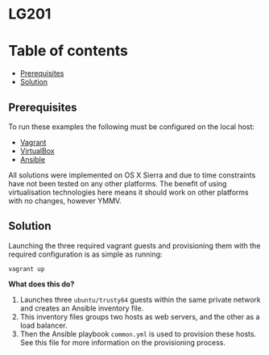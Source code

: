 # LG201

Table of contents
=================

  * [Prerequisites](#prerequisites)
  * [Solution](#solution)

## Prerequisites
To run these examples the following must be configured on the local host:
  * [Vagrant](https://www.vagrantup.com/downloads.html)
  * [VirtualBox](https://www.virtualbox.org/wiki/Downloads)
  * [Ansible](http://docs.ansible.com/ansible/latest/intro_installation.html)

All solutions were implemented on OS X Sierra and due to time constraints have not been tested on any other platforms.
The benefit of using virtualisation technologies here means it should work on other platforms with no changes, however YMMV.

## Solution

Launching the three required vagrant guests and provisioning them with the required configuration is as simple as running:

```
vagrant up
```

**What does this do?**

  1. Launches three `ubuntu/trusty64` guests within the same private network and creates an Ansible inventory file.
  1. This inventory files groups two hosts as web servers, and the other as a load balancer.
  1. Then the Ansible playbook `common.yml` is used to provision these hosts. See this file for more information on the provisioning process.
